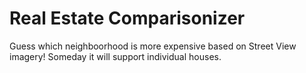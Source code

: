 Real Estate Comparisonizer
==========================

Guess which neighboorhood is more expensive based on Street View imagery!
Someday it will support individual houses.